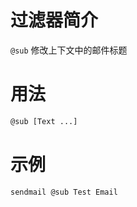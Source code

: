 过滤器简介
======= 

`@sub` 修改上下文中的邮件标题
 

用法
=======

```bash
@sub [Text ...]
```


示例
=======

```bash
sendmail @sub Test Email
```

